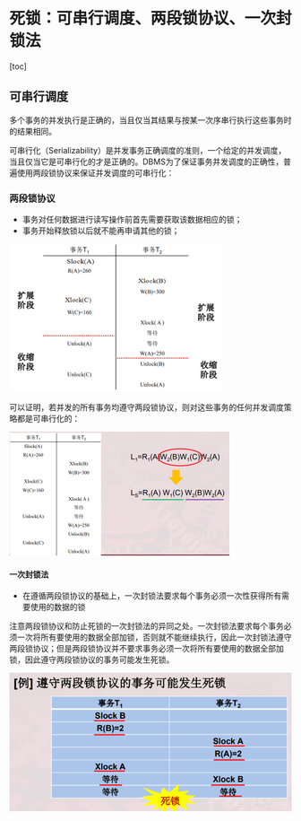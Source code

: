 # 死锁：可串行调度、两段锁协议、一次封锁法

[toc]

## 可串行调度

多个事务的并发执行是正确的，当且仅当其结果与按某一次序串行执行这些事务时的结果相同。

可串行化（Serializability）是并发事务正确调度的准则，一个给定的并发调度，当且仅当它是可串行化的才是正确的。DBMS为了保证事务并发调度的正确性，普遍使用两段锁协议来保证并发调度的可串行化：

### 两段锁协议

-   事务对任何数据进行读写操作前首先需要获取该数据相应的锁；
-   事务开始释放锁以后就不能再申请其他的锁；

<img src="markdown/死锁：可串行调度、两段锁协议、一次封锁法.assets/image-20210720223235813.png" alt="image-20210720223235813" style="zoom:50%;" />



可以证明，若并发的所有事务均遵守两段锁协议，则对这些事务的任何并发调度策略都是可串行化的：

<img src="markdown/死锁：可串行调度、两段锁协议、一次封锁法.assets/20200314174512854.png" alt="img" style="zoom:50%;" />

#### 一次封锁法

-   在遵循两段锁协议的基础上，一次封锁法要求每个事务必须一次性获得所有需要使用的数据的锁



注意两段锁协议和防止死锁的一次封锁法的异同之处。一次封锁法要求每个事务必须一次将所有要使用的数据全部加锁，否则就不能继续执行，因此一次封锁法遵守两段锁协议；但是两段锁协议并不要求事务必须一次将所有要使用的数据全部加锁，因此遵守两段锁协议的事务可能发生死锁。

![img](markdown/死锁：可串行调度、两段锁协议、一次封锁法.assets/20200314182517142.png)